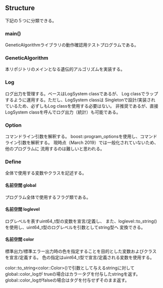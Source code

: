 ## Structure

下記の５つに分類できる。

### main()
  GeneticAlgorithmライブラリの動作確認用テストプログラムである。

### GeneticAlgorithm
  本リポジトリのメインとなる遺伝的アルゴリズムを実装する。

### Log
  ログ出力を管理する。ベースはLogSystem classであるが、
  Log classでラップするように運用する。ただし、LogSystem classは
  Singletonで設計/実装されているため、必ずしもLog classを使用する必要はない。
  非推奨であるが、直接LogSystem classを呼んでログ出力（統計）も可能である。

### Option
  コマンドライン引数を解釈する。
  boost::program_optionsを使用し、コマンドライン引数を解釈する。
  現時点（March 2019）では一般化されていないため、他のプログラムに
  流用するのは難しいと思われる。

### Define
  全体で使用する変数やクラスを記述する。
  
#### 名前空間 global
  プログラム全体で使用するフラグ類である。

#### 名前空間 loglevel
  ログレベルを表すuint64_t型の変数を宣言/定義し、
  また、loglevel::to_string()を使用し、uint64_t型のログレベルを引数としてstring型へ
  変換できる。

#### 名前空間 color
  標準出力/標準エラー出力時の色を指定することを目的とした変数およびクラスを宣言/定義する。
  色の指定はuint64_t型で宣言/定義される変数を使用する。

  color::to_string&lt;color::Color&gt;()で引数として与えるstringに対してglobal::color_logが
  trueの場合はカラータグを付与したstringを返す。
  global::color_logがfalseの場合はタグを付与せずそのまま返す。
